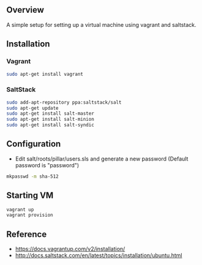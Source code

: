 
## Overview

A simple setup for setting up a virtual machine using vagrant and saltstack.

## Installation

### Vagrant

```bash
sudo apt-get install vagrant
```

### SaltStack

```bash
sudo add-apt-repository ppa:saltstack/salt
sudo apt-get update
sudo apt-get install salt-master
sudo apt-get install salt-minion
sudo apt-get install salt-syndic
```

## Configuration

* Edit salt/roots/pillar/users.sls and generate a new password (Default password is "password")


```bash
mkpasswd -m sha-512
```

## Starting VM

```bash
vagrant up
vagrant provision
```

## Reference

* https://docs.vagrantup.com/v2/installation/
* http://docs.saltstack.com/en/latest/topics/installation/ubuntu.html
